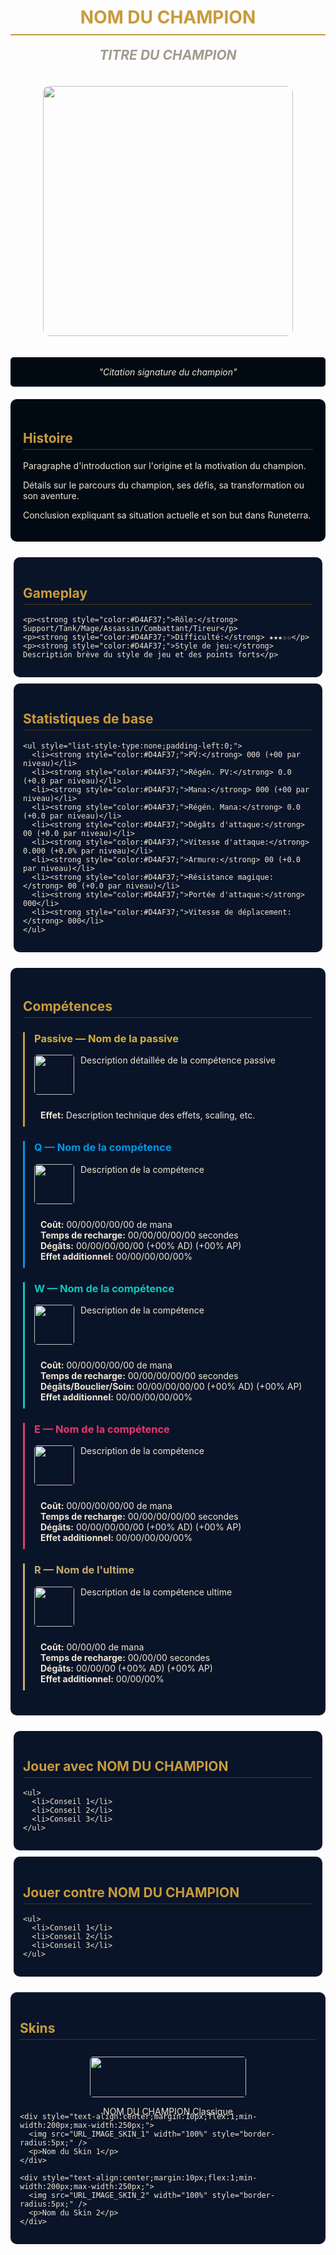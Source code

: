 <div align="center">
  <h1 style="color:#C89B3C;border-bottom:2px solid #C89B3C;padding-bottom:10px;">NOM DU CHAMPION</h1>
  <h2 style="color:#A09B8C;font-style:italic;margin-top:0;">TITRE DU CHAMPION</h2>

  <img src="URL_IMAGE_CHAMPION" width="400" style="border-radius:10px;margin:20px 0;" />

  <p style="font-style:italic;color:#F0E6D2;background-color:#010A13;padding:15px;border-radius:5px;max-width:600px;">
    "Citation signature du champion"
  </p>
</div>

<div style="background-color:#010A13;padding:20px;border-radius:10px;margin:20px 0;color:#F0E6D2;">
  <h2 style="color:#C89B3C;border-bottom:1px solid #463714;padding-bottom:5px;">Histoire</h2>

  <p>Paragraphe d'introduction sur l'origine et la motivation du champion.</p>

  <p>Détails sur le parcours du champion, ses défis, sa transformation ou son aventure.</p>

  <p>Conclusion expliquant sa situation actuelle et son but dans Runeterra.</p>
</div>

<div style="display:flex;justify-content:space-between;flex-wrap:wrap;margin:20px 0;">
  <div style="background-color:#0A1428;padding:15px;border-radius:10px;flex:1;min-width:300px;margin:5px;color:#F0E6D2;">
    <h2 style="color:#C89B3C;border-bottom:1px solid #463714;padding-bottom:5px;">Gameplay</h2>

    <p><strong style="color:#D4AF37;">Rôle:</strong> Support/Tank/Mage/Assassin/Combattant/Tireur</p>
    <p><strong style="color:#D4AF37;">Difficulté:</strong> ★★★☆☆</p>
    <p><strong style="color:#D4AF37;">Style de jeu:</strong> Description brève du style de jeu et des points forts</p>
  </div>

  <div style="background-color:#0A1428;padding:15px;border-radius:10px;flex:1;min-width:300px;margin:5px;color:#F0E6D2;">
    <h2 style="color:#C89B3C;border-bottom:1px solid #463714;padding-bottom:5px;">Statistiques de base</h2>

    <ul style="list-style-type:none;padding-left:0;">
      <li><strong style="color:#D4AF37;">PV:</strong> 000 (+00 par niveau)</li>
      <li><strong style="color:#D4AF37;">Régén. PV:</strong> 0.0 (+0.0 par niveau)</li>
      <li><strong style="color:#D4AF37;">Mana:</strong> 000 (+00 par niveau)</li>
      <li><strong style="color:#D4AF37;">Régén. Mana:</strong> 0.0 (+0.0 par niveau)</li>
      <li><strong style="color:#D4AF37;">Dégâts d'attaque:</strong> 00 (+0.0 par niveau)</li>
      <li><strong style="color:#D4AF37;">Vitesse d'attaque:</strong> 0.000 (+0.0% par niveau)</li>
      <li><strong style="color:#D4AF37;">Armure:</strong> 00 (+0.0 par niveau)</li>
      <li><strong style="color:#D4AF37;">Résistance magique:</strong> 00 (+0.0 par niveau)</li>
      <li><strong style="color:#D4AF37;">Portée d'attaque:</strong> 000</li>
      <li><strong style="color:#D4AF37;">Vitesse de déplacement:</strong> 000</li>
    </ul>
  </div>
</div>

<div style="background-color:#0A1428;padding:20px;border-radius:10px;margin:20px 0;color:#F0E6D2;">
  <h2 style="color:#C89B3C;border-bottom:1px solid #463714;padding-bottom:5px;">Compétences</h2>

  <div style="margin:20px 0;border-left:3px solid #C89B3C;padding-left:15px;">
    <h3 style="color:#D4AF37;">Passive — Nom de la passive</h3>
    <img src="URL_IMAGE_PASSIVE" width="64" style="float:left;margin-right:10px;border-radius:5px;" />
    <p style="margin-left:74px;">Description détaillée de la compétence passive</p>
    <div style="clear:both;"></div>
    <p style="background-color:#091428;padding:10px;border-radius:5px;"><strong>Effet:</strong> Description technique des effets, scaling, etc.</p>
  </div>

  <div style="margin:20px 0;border-left:3px solid #0396E5;padding-left:15px;">
    <h3 style="color:#0396E5;">Q — Nom de la compétence</h3>
    <img src="URL_IMAGE_Q" width="64" style="float:left;margin-right:10px;border-radius:5px;" />
    <p style="margin-left:74px;">Description de la compétence</p>
    <div style="clear:both;"></div>
    <ul style="background-color:#091428;padding:10px;border-radius:5px;list-style-type:none;">
      <li><strong>Coût:</strong> 00/00/00/00/00 de mana</li>
      <li><strong>Temps de recharge:</strong> 00/00/00/00/00 secondes</li>
      <li><strong>Dégâts:</strong> 00/00/00/00/00 (+00% AD) (+00% AP)</li>
      <li><strong>Effet additionnel:</strong> 00/00/00/00/00%</li>
    </ul>
  </div>

  <div style="margin:20px 0;border-left:3px solid #0AC8B9;padding-left:15px;">
    <h3 style="color:#0AC8B9;">W — Nom de la compétence</h3>
    <img src="URL_IMAGE_W" width="64" style="float:left;margin-right:10px;border-radius:5px;" />
    <p style="margin-left:74px;">Description de la compétence</p>
    <div style="clear:both;"></div>
    <ul style="background-color:#091428;padding:10px;border-radius:5px;list-style-type:none;">
      <li><strong>Coût:</strong> 00/00/00/00/00 de mana</li>
      <li><strong>Temps de recharge:</strong> 00/00/00/00/00 secondes</li>
      <li><strong>Dégâts/Bouclier/Soin:</strong> 00/00/00/00/00 (+00% AD) (+00% AP)</li>
      <li><strong>Effet additionnel:</strong> 00/00/00/00/00%</li>
    </ul>
  </div>

  <div style="margin:20px 0;border-left:3px solid #E5386E;padding-left:15px;">
    <h3 style="color:#E5386E;">E — Nom de la compétence</h3>
    <img src="URL_IMAGE_E" width="64" style="float:left;margin-right:10px;border-radius:5px;" />
    <p style="margin-left:74px;">Description de la compétence</p>
    <div style="clear:both;"></div>
    <ul style="background-color:#091428;padding:10px;border-radius:5px;list-style-type:none;">
      <li><strong>Coût:</strong> 00/00/00/00/00 de mana</li>
      <li><strong>Temps de recharge:</strong> 00/00/00/00/00 secondes</li>
      <li><strong>Dégâts:</strong> 00/00/00/00/00 (+00% AD) (+00% AP)</li>
      <li><strong>Effet additionnel:</strong> 00/00/00/00/00%</li>
    </ul>
  </div>

  <div style="margin:20px 0;border-left:3px solid #C8AA6E;padding-left:15px;">
    <h3 style="color:#C8AA6E;">R — Nom de l'ultime</h3>
    <img src="URL_IMAGE_R" width="64" style="float:left;margin-right:10px;border-radius:5px;" />
    <p style="margin-left:74px;">Description de la compétence ultime</p>
    <div style="clear:both;"></div>
    <ul style="background-color:#091428;padding:10px;border-radius:5px;list-style-type:none;">
      <li><strong>Coût:</strong> 00/00/00 de mana</li>
      <li><strong>Temps de recharge:</strong> 00/00/00 secondes</li>
      <li><strong>Dégâts:</strong> 00/00/00 (+00% AD) (+00% AP)</li>
      <li><strong>Effet additionnel:</strong> 00/00/00%</li>
    </ul>
  </div>
</div>

<div style="display:flex;justify-content:space-between;flex-wrap:wrap;margin:20px 0;">
  <div style="background-color:#0A1428;padding:15px;border-radius:10px;flex:1;min-width:300px;margin:5px;color:#F0E6D2;">
    <h2 style="color:#C89B3C;border-bottom:1px solid #463714;padding-bottom:5px;">Jouer avec NOM DU CHAMPION</h2>

    <ul>
      <li>Conseil 1</li>
      <li>Conseil 2</li>
      <li>Conseil 3</li>
    </ul>
  </div>

  <div style="background-color:#0A1428;padding:15px;border-radius:10px;flex:1;min-width:300px;margin:5px;color:#F0E6D2;">
    <h2 style="color:#C89B3C;border-bottom:1px solid #463714;padding-bottom:5px;">Jouer contre NOM DU CHAMPION</h2>

    <ul>
      <li>Conseil 1</li>
      <li>Conseil 2</li>
      <li>Conseil 3</li>
    </ul>
  </div>
</div>

<div style="background-color:#0A1428;padding:15px;border-radius:10px;margin:20px 0;color:#F0E6D2;">
  <h2 style="color:#C89B3C;border-bottom:1px solid #463714;padding-bottom:5px;">Skins</h2>

  <div style="display:flex;flex-wrap:wrap;justify-content:space-around;">
    <div style="text-align:center;margin:10px;flex:1;min-width:200px;max-width:250px;">
      <img src="URL_IMAGE_SKIN_DEFAULT" width="100%" style="border-radius:5px;" />
      <p>NOM DU CHAMPION Classique</p>
    </div>

    <div style="text-align:center;margin:10px;flex:1;min-width:200px;max-width:250px;">
      <img src="URL_IMAGE_SKIN_1" width="100%" style="border-radius:5px;" />
      <p>Nom du Skin 1</p>
    </div>

    <div style="text-align:center;margin:10px;flex:1;min-width:200px;max-width:250px;">
      <img src="URL_IMAGE_SKIN_2" width="100%" style="border-radius:5px;" />
      <p>Nom du Skin 2</p>
    </div>
  </div>
</div>
